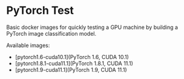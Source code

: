 # PyTorch Test

Basic docker images for quickly testing a GPU machine by building a PyTorch image classification model.

Available images:

* [pytorch1.6-cuda10.1](PyTorch 1.6, CUDA 10.1)
* [pytorch1.8.1-cuda11.1](PyTorch 1.8.1, CUDA 11.1)
* [pytorch1.9-cuda11.1](PyTorch 1.9, CUDA 11.1)
